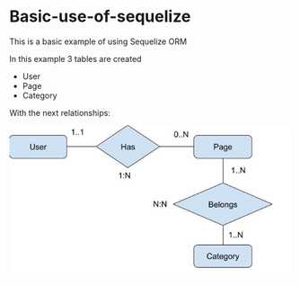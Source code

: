 # Basic-use-of-sequelize
This is a basic example of using Sequelize ORM

In this example 3 tables are created

- User
- Page
- Category

With the next relationships:

![Screenshot](docs/img/relationaDiagram.jpg)
